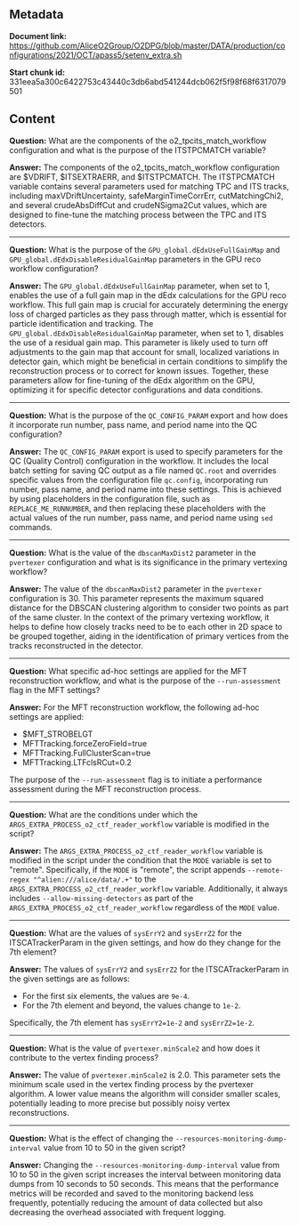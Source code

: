 ## Metadata

**Document link:** https://github.com/AliceO2Group/O2DPG/blob/master/DATA/production/configurations/2021/OCT/apass5/setenv_extra.sh

**Start chunk id:** 331eea5a300c6422753c43440c3db6abd541244dcb062f5f98f68f6317079501

## Content

**Question:** What are the components of the o2_tpcits_match_workflow configuration and what is the purpose of the ITSTPCMATCH variable?

**Answer:** The components of the o2_tpcits_match_workflow configuration are $VDRIFT, $ITSEXTRAERR, and $ITSTPCMATCH. The ITSTPCMATCH variable contains several parameters used for matching TPC and ITS tracks, including maxVDriftUncertainty, safeMarginTimeCorrErr, cutMatchingChi2, and several crudeAbsDiffCut and crudeNSigma2Cut values, which are designed to fine-tune the matching process between the TPC and ITS detectors.

---

**Question:** What is the purpose of the `GPU_global.dEdxUseFullGainMap` and `GPU_global.dEdxDisableResidualGainMap` parameters in the GPU reco workflow configuration?

**Answer:** The `GPU_global.dEdxUseFullGainMap` parameter, when set to 1, enables the use of a full gain map in the dEdx calculations for the GPU reco workflow. This full gain map is crucial for accurately determining the energy loss of charged particles as they pass through matter, which is essential for particle identification and tracking. The `GPU_global.dEdxDisableResidualGainMap` parameter, when set to 1, disables the use of a residual gain map. This parameter is likely used to turn off adjustments to the gain map that account for small, localized variations in detector gain, which might be beneficial in certain conditions to simplify the reconstruction process or to correct for known issues. Together, these parameters allow for fine-tuning of the dEdx algorithm on the GPU, optimizing it for specific detector configurations and data conditions.

---

**Question:** What is the purpose of the `QC_CONFIG_PARAM` export and how does it incorporate run number, pass name, and period name into the QC configuration?

**Answer:** The `QC_CONFIG_PARAM` export is used to specify parameters for the QC (Quality Control) configuration in the workflow. It includes the local batch setting for saving QC output as a file named `QC.root` and overrides specific values from the configuration file `qc.config`, incorporating run number, pass name, and period name into these settings. This is achieved by using placeholders in the configuration file, such as `REPLACE_ME_RUNNUMBER`, and then replacing these placeholders with the actual values of the run number, pass name, and period name using `sed` commands.

---

**Question:** What is the value of the `dbscanMaxDist2` parameter in the `pvertexer` configuration and what is its significance in the primary vertexing workflow?

**Answer:** The value of the `dbscanMaxDist2` parameter in the `pvertexer` configuration is 30. This parameter represents the maximum squared distance for the DBSCAN clustering algorithm to consider two points as part of the same cluster. In the context of the primary vertexing workflow, it helps to define how closely tracks need to be to each other in 2D space to be grouped together, aiding in the identification of primary vertices from the tracks reconstructed in the detector.

---

**Question:** What specific ad-hoc settings are applied for the MFT reconstruction workflow, and what is the purpose of the `--run-assessment` flag in the MFT settings?

**Answer:** For the MFT reconstruction workflow, the following ad-hoc settings are applied:
- $MFT_STROBELGT
- MFTTracking.forceZeroField=true
- MFTTracking.FullClusterScan=true
- MFTTracking.LTFclsRCut=0.2

The purpose of the `--run-assessment` flag is to initiate a performance assessment during the MFT reconstruction process.

---

**Question:** What are the conditions under which the `ARGS_EXTRA_PROCESS_o2_ctf_reader_workflow` variable is modified in the script?

**Answer:** The `ARGS_EXTRA_PROCESS_o2_ctf_reader_workflow` variable is modified in the script under the condition that the `MODE` variable is set to "remote". Specifically, if the `MODE` is "remote", the script appends `--remote-regex "^alien:///alice/data/.+"` to the `ARGS_EXTRA_PROCESS_o2_ctf_reader_workflow` variable. Additionally, it always includes `--allow-missing-detectors` as part of the `ARGS_EXTRA_PROCESS_o2_ctf_reader_workflow` regardless of the `MODE` value.

---

**Question:** What are the values of `sysErrY2` and `sysErrZ2` for the ITSCATrackerParam in the given settings, and how do they change for the 7th element?

**Answer:** The values of `sysErrY2` and `sysErrZ2` for the ITSCATrackerParam in the given settings are as follows:

- For the first six elements, the values are `9e-4`.
- For the 7th element and beyond, the values change to `1e-2`.

Specifically, the 7th element has `sysErrY2=1e-2` and `sysErrZ2=1e-2`.

---

**Question:** What is the value of `pvertexer.minScale2` and how does it contribute to the vertex finding process?

**Answer:** The value of `pvertexer.minScale2` is 2.0. This parameter sets the minimum scale used in the vertex finding process by the pvertexer algorithm. A lower value means the algorithm will consider smaller scales, potentially leading to more precise but possibly noisy vertex reconstructions.

---

**Question:** What is the effect of changing the `--resources-monitoring-dump-interval` value from 10 to 50 in the given script?

**Answer:** Changing the `--resources-monitoring-dump-interval` value from 10 to 50 in the given script increases the interval between monitoring data dumps from 10 seconds to 50 seconds. This means that the performance metrics will be recorded and saved to the monitoring backend less frequently, potentially reducing the amount of data collected but also decreasing the overhead associated with frequent logging.